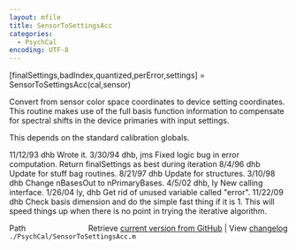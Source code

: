 ```yaml
---
layout: mfile
title: SensorToSettingsAcc
categories:
  - PsychCal
encoding: UTF-8
---
```


 [finalSettings,badIndex,quantized,perError,settings] = SensorToSettingsAcc(cal,sensor)

 Convert from sensor color space coordinates to device
 setting coordinates.  This routine makes use of the
 full basis function information to compensate for spectral
 shifts in the device primaries with input settings.

 This depends on the standard calibration globals.

 11/12/93   dhb      Wrote it.
 3/30/94     dhb, jms Fixed logic bug in error computation.
                      Return finalSettings as best during iteration
 8/4/96     dhb      Update for stuff bag routines.
 8/21/97    dhb      Update for structures.
 3/10/98     dhb      Change nBasesOut to nPrimaryBases.
 4/5/02     dhb, ly  New calling interface.
 1/26/04    ly, dhb  Get rid of unused variable called "error".
 11/22/09   dhb      Check basis dimension and do the simple fast thing if it is 1.
                     This will speed things up when there is no point in trying the
                     iterative algorithm.


<div class="code_header" style="text-align:right;">
  <span style="float:left;">Path&nbsp;&nbsp;</span> <span class="counter">Retrieve <a href=
  "https://raw.github.com/Psychtoolbox-3/Psychtoolbox-3/beta/./PsychCal/SensorToSettingsAcc.m">current version from GitHub</a> | View <a href=
  "https://github.com/Psychtoolbox-3/Psychtoolbox-3/commits/beta/./PsychCal/SensorToSettingsAcc.m">changelog</a></span>
</div>
<div class="code">
  <code>./PsychCal/SensorToSettingsAcc.m</code>
</div>
